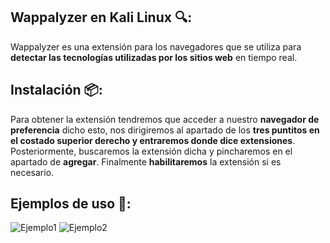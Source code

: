 ## Wappalyzer en Kali Linux 🔍:
Wappalyzer es una extensión para los navegadores que se utiliza para **detectar las tecnologías utilizadas por los sitios web** en tiempo real.
<br>
## Instalación 📦:
Para obtener la extensión tendremos que acceder a nuestro **navegador de preferencia** dicho esto, nos dirigiremos al apartado de los **tres puntitos en el costado superior derecho y entraremos donde dice extensiones**. Posteriormente, buscaremos la extensión dicha y pincharemos en el apartado de **agregar**. Finalmente **habilitaremos** la extensión si es necesario.
<br>
## Ejemplos de uso 🔧:
![Ejemplo1](https://github.com/user-attachments/assets/d4c504e7-1b7f-4e62-aa7a-670ff667880b)
![Ejemplo2](https://github.com/user-attachments/assets/c6fa6be0-77bb-4a18-8758-9587466810bd)








